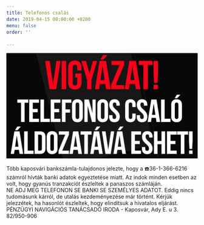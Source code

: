 ```yaml
---
title: Telefonos csalás
date: 2019-04-15 00:00:00 +0200
menu: false
order: ''

---
```

![](/uploads/20.jpg)

Több kaposvári bankszámla-tulajdonos jelezte, hogy a ☎️36-1-366-6216 számról hívták banki adatok egyeztetése miatt. Az indok minden esetben az volt, hogy gyanús tranzakciót észleltek a panaszos számláján.   
NE ADJ MEG TELEFONON SE BANKI SE SZEMÉLYES ADATOT. Eddig nincs tudomásunk kárról, de utalás kezdeményezése már történt. Kérjük jelezzétek, ha hasonlót észleltek, hogy elindítsuk a hivatalos eljárást. PÉNZÜGYI NAVIGÁCIÓS TANÁCSADÓ IRODA - Kaposvár, Ady E. u 3. 82/950-906